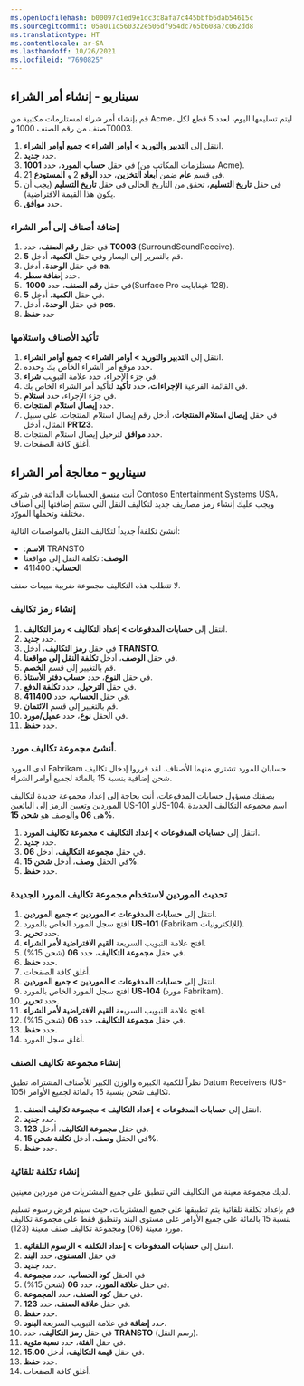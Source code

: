 ```yaml
---
ms.openlocfilehash: b00097c1ed9e1dc3c8afa7c445bbfb6dab54615c
ms.sourcegitcommit: 05a011c560322e506df954dc765b608a7c062dd8
ms.translationtype: HT
ms.contentlocale: ar-SA
ms.lasthandoff: 10/26/2021
ms.locfileid: "7690825"
---
```


## <a name="scenario---create-a-purchase-order"></a>سيناريو - إنشاء أمر الشراء

قم بإنشاء أمر شراء لمستلزمات مكتبية من Acme، ليتم تسليمها اليوم، لعدد 5 قطع لكل صنف من رقم الصنف 1000 وT0003.


1.  انتقل إلى **التدبير والتوريد > أوامر الشراء > جميع أوامر الشراء**.
1.  حدد **جديد‎**.
1.  في حقل **حساب المورد**، حدد **1001** (مستلزمات المكاتب من Acme).
2.  في قسم **عام** ضمن **أبعاد التخزين**، حدد **الوقع** 2 و **المستودع** 21.
1.  في حقل **تاريخ التسليم**، تحقق من التاريخ الحالي في حقل **تاريخ التسليم** (يجب أن يكون هذا القيمة الافتراضية).
1.  حدد **موافق**.


### <a name="add-items-to-the-purchase-order"></a>إضافة أصناف إلى أمر الشراء

1.  في حقل **رقم الصنف**، حدد **T0003** (‏SurroundSoundReceive).
1.  قم بالتمرير إلى اليسار وفي حقل **الكمية**، أدخل **5**.
1.  في حقل **الوحدة**، أدخل **ea**.
1. حدد **إضافة سطر**.
1. في حقل **رقم الصنف**، حدد **1000** ‏(Surface Pro ‏128 غيغابايت).
1. في حقل **الكمية**، أدخِل **5**.
1. في حقل **الوحدة**، أدخل **pcs**.
1. حدد **حفظ**


### <a name="confirm-and-receive-items"></a>تأكيد الأصناف واستلامها


1. انتقل إلى **التدبير والتوريد > أوامر الشراء > جميع أوامر الشراء**.
1. حدد موقع أمر الشراء الخاص بك وحدده. 
1. في جزء الإجراء، حدد علامة التبويب **شراء**.
1. في القائمة الفرعية **الإجراءات**، حدد **تأكيد** لتأكيد أمر الشراء الخاص بك.
1. في جزء الإجراء، حدد **استلام**.
1. حدد **إيصال استلام المنتجات**.
1. في حقل **إيصال استلام المنتجات**، أدخل رقم إيصال استلام المنتجات.    على سبيل المثال، أدخل **PR123**.
1. حدد **موافق** لترحيل إيصال استلام المنتجات.
1. أغلق كافة الصفحات.


## <a name="scenario---process-a-purchase-order"></a>سيناريو - معالجة أمر الشراء
أنت منسق الحسابات الدائنة في شركة Contoso Entertainment Systems USA، ويجب عليك إنشاء رمز مصاريف جديد لتكاليف النقل التي ستتم إضافتها إلى أصناف مختلفة وتحملها المورّد.

أنشئ تكلفةاً جديداً لتكاليف النقل بالمواصفات التالية:

-   **الاسم**:‏ TRANSTO
-   **الوصف**: تكلفة النقل إلى مواقعنا
-   **الحساب**:‏ 411400

لا تتطلب هذه التكاليف مجموعة ضريبة مبيعات صنف.

### <a name="create-a-charges-code"></a>إنشاء رمز تكاليف

1.  انتقل إلى **حسابات المدفوعات > إعداد التكاليف > رمز التكاليف**.
2.  حدد **جديد‎**.
3.  في حقل **رمز التكاليف**، أدخل **TRANSTO**.
4.  في حقل **الوصف**، أدخل **تكلفة النقل إلى مواقعنا**.
5.  قم بالتغيير إلى قسم **الخصم**.
6.  في حقل **النوع**، حدد **حساب دفتر الأستاذ**.
7.  في حقل **الترحيل**، حدد **تكلفة الدفع**.
8.  في حقل **الحساب**، حدد **411400**.
9.  قم بالتغيير إلى قسم **الائتمان**.
10. في الحقل **نوع**، حدد **عميل/مورد**.
11. حدد **حفظ**.

### <a name="create-a-vendor-charges-group"></a>أنشئ مجموعة تكاليف مورد.

لدى المورد Fabrikam حسابان للمورد تشتري منهما الأصناف.
لقد قرروا إدخال تكاليف شحن إضافية بنسبة 15 بالمائة لجميع أوامر الشراء.

بصفتك مسؤول حسابات المدفوعات، أنت بحاجة إلى إعداد مجموعة جديدة لتكاليف الموردين وتعيين الرمز إلى البائعين US-101 وUS-104.
اسم مجموعه التكاليف الجديدة هي **06** والوصف هو **شحن 15%**.


1.  انتقل إلى **حسابات المدفوعات > إعداد التكاليف > مجموعة تكاليف المورد**.
2.  حدد **جديد‎**.
3.  في حقل **مجموعة التكاليف**، أدخل **06**.
4.  في الحقل **وصف**، أدخل **شحن 15%**.
5.  حدد **حفظ**.
 
### <a name="update-vendors-to-use-the-new-vendor-charges-group"></a>تحديث الموردين لاستخدام مجموعة تكاليف المورد الجديدة

1.  انتقل إلى **حسابات المدفوعات > الموردين > جميع الموردين**.
2.  افتح سجل المورد الخاص بالمورد **US-101** ‏(Fabrikam للإلكترونيات).
3.  حدد **تحرير**.
4.  افتح علامة التبويب السريعة **القيم الافتراضية لأمر الشراء**.
5.  في حقل **مجموعة التكاليف**، حدد **06** (شحن 15%).
6.  حدد **حفظ**.
7.  أغلق كافة الصفحات.
7.  انتقل إلى **حسابات المدفوعات > الموردين > جميع الموردين**.
8.  افتح سجل المورد الخاص بالمورد **US-104** ‏(مورد Fabrikam).
9.  حدد **تحرير**.
10. افتح علامة التبويب السريعة **القيم الافتراضية لأمر الشراء**.
11. في حقل **مجموعة التكاليف**، حدد **06** (شحن 15%).
12. حدد **حفظ**.
13. أغلق سجل المورد.

### <a name="create-an-item-charges-group"></a>إنشاء مجموعة تكاليف الصنف 

نظراً للكمية الكبيرة والوزن الكبير للأصناف المشتراة، تطبق Datum Receivers ‏(US-105) تكاليف شحن بنسبة 15 بالمائة لجميع الأوامر.

1.  انتقل إلى **حسابات المدفوعات > إعداد التكاليف > مجموعة تكاليف الصنف**.
2.  حدد **جديد‎**.
3.  في حقل **مجموعة التكاليف**، أدخل **123**.
4.  في الحقل **وصف**، أدخل **تكلفة شحن 15%**.
5.  حدد **حفظ**.

### <a name="create-an-automatic-charge"></a>إنشاء تكلفة تلقائية 

لديك مجموعة معينة من التكاليف التي تنطبق على جميع المشتريات من موردين معينين.

قم بإعداد تكلفة تلقائية يتم تطبيقها على جميع المشتريات، حيث سيتم فرض رسوم تسليم بنسبة 15 بالمائة على جميع الأوامر على مستوى البند وتنطبق فقط على مجموعة تكاليف مورد معينة (06) ومجموعة تكاليف صنف معينة (123).

1.  انتقل إلى **حسابات المدفوعات > إعداد التكلفة > الرسوم التلقائية**.
2.  في حقل **المستوى**، حدد **البند** 
2.  حدد **جديد‎**.
4.  في الحقل **كود الحساب**، حدد **مجموعة**
5.  في حقل **علاقة المورد**، حدد **06** (شحن 15%).
6.  في حقل **كود الصنف**، حدد **المجموعة**.
7.  في حقل **علاقة الصنف**، حدد **123**.
8.  حدد **حفظ**.
9.  حدد **إضافة** في علامة التبويب السريعة **البنود**.
10. في حقل **رمز التكاليف**، حدد **TRANSTO** (رسم النقل).
11. في حقل **الفئة**، حدد **نسبة مئوية**.
12. في حقل **قيمة التكاليف**، أدخل **15.00**.
13. حدد **حفظ**.
14. أغلق كافة الصفحات.
